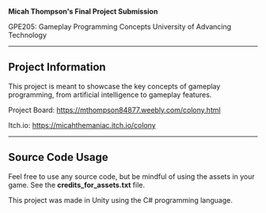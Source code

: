 **Micah Thompson's Final Project Submission**

GPE205: Gameplay Programming Concepts
University of Advancing Technology

---

## Project Information

This project is meant to showcase the key concepts of gameplay programming, from artificial intelligence to gameplay features.

Project Board: https://mthompson84877.weebly.com/colony.html

Itch.io: https://micahthemaniac.itch.io/colony

---

## Source Code Usage

Feel free to use any source code, but be mindful of using the assets in your game. See the **credits_for_assets.txt** file.

This project was made in Unity using the C# programming language.
